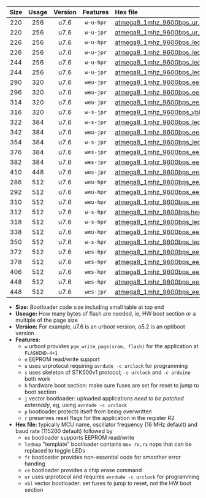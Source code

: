|Size|Usage|Version|Features|Hex file|
|:-:|:-:|:-:|:-:|:--|
|220|256|u7.6|`w-u-hpr`|[atmega8_1mhz_9600bps_ur.hex](https://raw.githubusercontent.com/stefanrueger/urboot/main//atmega8_1mhz_9600bps_ur.hex)|
|220|256|u7.6|`w-u-jpr`|[atmega8_1mhz_9600bps_ur_vbl.hex](https://raw.githubusercontent.com/stefanrueger/urboot/main//atmega8_1mhz_9600bps_ur_vbl.hex)|
|226|256|u7.6|`w-u-hpr`|[atmega8_1mhz_9600bps_lednop_ur.hex](https://raw.githubusercontent.com/stefanrueger/urboot/main//atmega8_1mhz_9600bps_lednop_ur.hex)|
|226|256|u7.6|`w-u-jpr`|[atmega8_1mhz_9600bps_lednop_ur_vbl.hex](https://raw.githubusercontent.com/stefanrueger/urboot/main//atmega8_1mhz_9600bps_lednop_ur_vbl.hex)|
|244|256|u7.6|`w-u-hpr`|[atmega8_1mhz_9600bps_lednop_fr_ur.hex](https://raw.githubusercontent.com/stefanrueger/urboot/main//atmega8_1mhz_9600bps_lednop_fr_ur.hex)|
|244|256|u7.6|`w-u-jpr`|[atmega8_1mhz_9600bps_lednop_fr_ur_vbl.hex](https://raw.githubusercontent.com/stefanrueger/urboot/main//atmega8_1mhz_9600bps_lednop_fr_ur_vbl.hex)|
|290|320|u7.6|`weu-jpr`|[atmega8_1mhz_9600bps_ee_ur_vbl.hex](https://raw.githubusercontent.com/stefanrueger/urboot/main//atmega8_1mhz_9600bps_ee_ur_vbl.hex)|
|296|320|u7.6|`weu-jpr`|[atmega8_1mhz_9600bps_ee_lednop_ur_vbl.hex](https://raw.githubusercontent.com/stefanrueger/urboot/main//atmega8_1mhz_9600bps_ee_lednop_ur_vbl.hex)|
|314|320|u7.6|`weu-jpr`|[atmega8_1mhz_9600bps_ee_lednop_fr_ur_vbl.hex](https://raw.githubusercontent.com/stefanrueger/urboot/main//atmega8_1mhz_9600bps_ee_lednop_fr_ur_vbl.hex)|
|316|320|u7.6|`w-s-jpr`|[atmega8_1mhz_9600bps_vbl.hex](https://raw.githubusercontent.com/stefanrueger/urboot/main//atmega8_1mhz_9600bps_vbl.hex)|
|322|384|u7.6|`w-s-jpr`|[atmega8_1mhz_9600bps_lednop_vbl.hex](https://raw.githubusercontent.com/stefanrueger/urboot/main//atmega8_1mhz_9600bps_lednop_vbl.hex)|
|342|384|u7.6|`weu-jpr`|[atmega8_1mhz_9600bps_ee_lednop_fr_ce_ur_vbl.hex](https://raw.githubusercontent.com/stefanrueger/urboot/main//atmega8_1mhz_9600bps_ee_lednop_fr_ce_ur_vbl.hex)|
|354|384|u7.6|`w-s-jpr`|[atmega8_1mhz_9600bps_lednop_fr_vbl.hex](https://raw.githubusercontent.com/stefanrueger/urboot/main//atmega8_1mhz_9600bps_lednop_fr_vbl.hex)|
|376|384|u7.6|`wes-jpr`|[atmega8_1mhz_9600bps_ee_vbl.hex](https://raw.githubusercontent.com/stefanrueger/urboot/main//atmega8_1mhz_9600bps_ee_vbl.hex)|
|382|384|u7.6|`wes-jpr`|[atmega8_1mhz_9600bps_ee_lednop_vbl.hex](https://raw.githubusercontent.com/stefanrueger/urboot/main//atmega8_1mhz_9600bps_ee_lednop_vbl.hex)|
|410|448|u7.6|`wes-jpr`|[atmega8_1mhz_9600bps_ee_lednop_fr_vbl.hex](https://raw.githubusercontent.com/stefanrueger/urboot/main//atmega8_1mhz_9600bps_ee_lednop_fr_vbl.hex)|
|286|512|u7.6|`weu-hpr`|[atmega8_1mhz_9600bps_ee_ur.hex](https://raw.githubusercontent.com/stefanrueger/urboot/main//atmega8_1mhz_9600bps_ee_ur.hex)|
|292|512|u7.6|`weu-hpr`|[atmega8_1mhz_9600bps_ee_lednop_ur.hex](https://raw.githubusercontent.com/stefanrueger/urboot/main//atmega8_1mhz_9600bps_ee_lednop_ur.hex)|
|310|512|u7.6|`weu-hpr`|[atmega8_1mhz_9600bps_ee_lednop_fr_ur.hex](https://raw.githubusercontent.com/stefanrueger/urboot/main//atmega8_1mhz_9600bps_ee_lednop_fr_ur.hex)|
|312|512|u7.6|`w-s-hpr`|[atmega8_1mhz_9600bps.hex](https://raw.githubusercontent.com/stefanrueger/urboot/main//atmega8_1mhz_9600bps.hex)|
|318|512|u7.6|`w-s-hpr`|[atmega8_1mhz_9600bps_lednop.hex](https://raw.githubusercontent.com/stefanrueger/urboot/main//atmega8_1mhz_9600bps_lednop.hex)|
|338|512|u7.6|`weu-hpr`|[atmega8_1mhz_9600bps_ee_lednop_fr_ce_ur.hex](https://raw.githubusercontent.com/stefanrueger/urboot/main//atmega8_1mhz_9600bps_ee_lednop_fr_ce_ur.hex)|
|350|512|u7.6|`w-s-hpr`|[atmega8_1mhz_9600bps_lednop_fr.hex](https://raw.githubusercontent.com/stefanrueger/urboot/main//atmega8_1mhz_9600bps_lednop_fr.hex)|
|372|512|u7.6|`wes-hpr`|[atmega8_1mhz_9600bps_ee.hex](https://raw.githubusercontent.com/stefanrueger/urboot/main//atmega8_1mhz_9600bps_ee.hex)|
|378|512|u7.6|`wes-hpr`|[atmega8_1mhz_9600bps_ee_lednop.hex](https://raw.githubusercontent.com/stefanrueger/urboot/main//atmega8_1mhz_9600bps_ee_lednop.hex)|
|406|512|u7.6|`wes-hpr`|[atmega8_1mhz_9600bps_ee_lednop_fr.hex](https://raw.githubusercontent.com/stefanrueger/urboot/main//atmega8_1mhz_9600bps_ee_lednop_fr.hex)|
|448|512|u7.6|`wes-hpr`|[atmega8_1mhz_9600bps_ee_lednop_fr_ce.hex](https://raw.githubusercontent.com/stefanrueger/urboot/main//atmega8_1mhz_9600bps_ee_lednop_fr_ce.hex)|
|448|512|u7.6|`wes-jpr`|[atmega8_1mhz_9600bps_ee_lednop_fr_ce_vbl.hex](https://raw.githubusercontent.com/stefanrueger/urboot/main//atmega8_1mhz_9600bps_ee_lednop_fr_ce_vbl.hex)|

- **Size:** Bootloader code size including small table at top end
- **Useage:** How many bytes of flash are needed, ie, HW boot section or a multiple of the page size
- **Version:** For example, u7.6 is an urboot version, o5.2 is an optiboot version
- **Features:**
  + `w` urboot provides `pgm_write_page(sram, flash)` for the application at `FLASHEND-4+1`
  + `e` EEPROM read/write support
  + `u` uses urprotocol requiring `avrdude -c urclock` for programming
  + `s` uses skeleton of STK500v1 protocol; `-c urclock` and `-c arduino` both work
  + `h` hardware boot section: make sure fuses are set for reset to jump to boot section
  + `j` vector bootloader: uploaded applications *need to be patched externally*, eg, using `avrdude -c urclock`
  + `p` bootloader protects itself from being overwritten
  + `r` preserves reset flags for the application in the register R2
- **Hex file:** typically MCU name, oscillator frequency (16 MHz default) and baud rate (115200 default) followed by
  + `ee` bootloader supports EEPROM read/write
  + `lednop` "template" bootloader contains `mov rx,rx` nops that can be replaced to toggle LEDs
  + `fr` bootloader provides non-essential code for smoother error handing
  + `ce` bootloader provides a chip erase command
  + `ur` uses urprotocol and requires `avrdude -c urclock` for programming
  + `vbl` vector bootloader: set fuses to jump to reset, not the HW boot section
